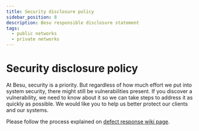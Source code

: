 ```yaml
---
title: Security disclosure policy
sidebar_position: 8
description: Besu responsible disclosure statement
tags:
  - public networks
  - private networks
---
```


# Security disclosure policy

At Besu, security is a priority. But regardless of how much effort we put into system security, there might still be vulnerabilities present. If you discover a vulnerability, we need to know about it so we can take steps to address it as quickly as possible. We would like you to help us better protect our clients and our systems.

Please follow the process explained on [defect response wiki page](https://wiki.hyperledger.org/display/SEC/Defect+Response).
